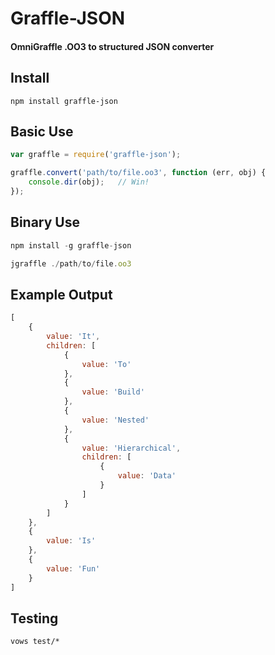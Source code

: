 # Graffle-JSON
#### OmniGraffle .OO3 to structured JSON converter

## Install
	npm install graffle-json

## Basic Use
```javascript
var graffle = require('graffle-json');

graffle.convert('path/to/file.oo3', function (err, obj) {
	console.dir(obj);	// Win!
});
````

## Binary Use
```javascript
npm install -g graffle-json
````
    
```javascript
jgraffle ./path/to/file.oo3
````

## Example Output
```javascript
[
    {
        value: 'It',
        children: [
            {
                value: 'To'
            },
            {
                value: 'Build'
            },
            {
                value: 'Nested'
            },
            {
                value: 'Hierarchical',
                children: [
                    {
                        value: 'Data'
                    }
                ]
            }
        ]
    },
    {
        value: 'Is'  
    },
    {
        value: 'Fun'
    }
]
````

## Testing
	vows test/*